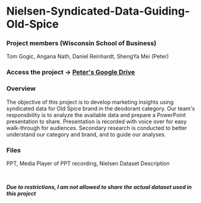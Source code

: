 # Nielsen-Syndicated-Data-Guiding-Old-Spice

### Project members (Wisconsin School of Business)
Tom Gogic, Angana Nath, Daniel Reinhardt, ShengYa Mei (Peter)


### Access the project  -> [Peter's Google Drive](https://drive.google.com/drive/folders/181x2X3NPD_-QkKPU44TRbny0Dtn2Ff88?usp=sharing)


### Overview 
The objective of this project is to develop marketing insights using syndicated data for Old Spice brand in the deodorant category. Our team's responsibility is to analyze the available data and prepare a PowerPoint presentation to share. Presentation is recorded with voice over for easy walk-through for audiences. 
Secondary research is conducted to better understand our category and brand, and to guide our analyses.


### Files  
PPT, Media Player of PPT recording, Nielsen Dataset Description

<br>

***Due to restrictions, I am not allowed to share the actual dataset used in this project***
